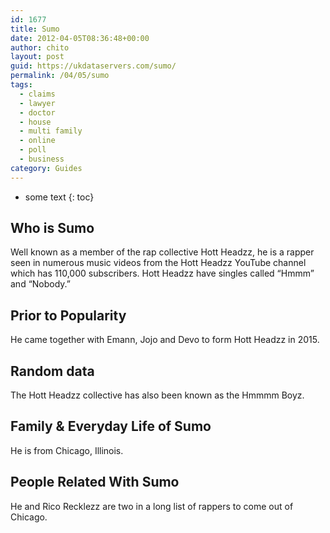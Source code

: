 ```yaml
---
id: 1677
title: Sumo
date: 2012-04-05T08:36:48+00:00
author: chito
layout: post
guid: https://ukdataservers.com/sumo/
permalink: /04/05/sumo
tags:
  - claims
  - lawyer
  - doctor
  - house
  - multi family
  - online
  - poll
  - business
category: Guides
---
```


* some text
{: toc}
          
          
## Who is  Sumo
                  
                  
                  
Well known as a member of the rap collective Hott Headzz, he is a rapper seen in numerous music videos from the Hott Headzz YouTube channel which has 110,000 subscribers. Hott Headzz have singles called &#8220;Hmmm&#8221; and &#8220;Nobody.&#8221; 
                  
                
                
                
## Prior to Popularity 
                  
                  
                  
He came together with Emann, Jojo and Devo to form Hott Headzz in 2015. 
                  
                
                
                
## Random data 
                  
                  
                  
The Hott Headzz collective has also been known as the Hmmmm Boyz. 
                  
                
                
                
## Family & Everyday Life of Sumo
                  
                  
                  
He is from Chicago, Illinois. 
                  
                
                
                
## People Related With  Sumo
                  
                  
                  
He and Rico Recklezz are two in a long list of rappers to come out of Chicago. 
                  
                
              
            
          
          
          
    
    
  
